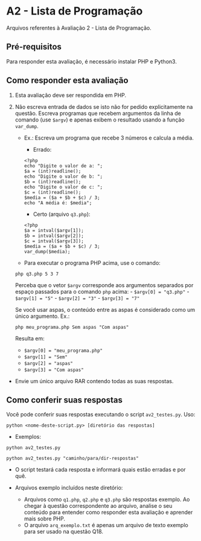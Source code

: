 # A2 - Lista de Programação
Arquivos referentes à Avaliação 2 - Lista de Programação.

## Pré-requisitos
Para responder esta avaliação, é necessário instalar PHP e Python3.

## Como responder esta avaliação
1. Esta avaliação deve ser respondida em PHP.
2. Não escreva entrada de dados se isto não for pedido explicitamente na
questão.
Escreva programas que recebem argumentos da linha de comando (use `$argv`) e
apenas exibem o resultado usando a função `var_dump`.
    - Ex.: Escreva um programa que recebe 3 números e calcula a média.
        - Errado:
        ```
        <?php
        echo "Digite o valor de a: ";
        $a = (int)readline();
        echo "Digite o valor de b: ";
        $b = (int)readline();
        echo "Digite o valor de c: ";
        $c = (int)readline();
        $media = ($a + $b + $c) / 3;
        echo "A média é: $media";
        ```

        - Certo (arquivo `q3.php`):
        ```
        <?php
        $a = intval($argv[1]);
        $b = intval($argv[2]);
        $c = intval($argv[3]);
        $media = ($a + $b + $c) / 3;
        var_dump($media);
        ```
    - Para executar o programa PHP acima, use o comando:
    ```
    php q3.php 5 3 7
    ```
    Perceba que o vetor `$argv` corresponde aos argumentos separados por espaço
    passados para o comando `php` acima:
        - `$argv[0] = "q3.php"`
        - `$argv[1] = "5"`
        - `$argv[2] = "3"`
        - `$argv[3] = "7"`

    Se você usar aspas, o conteúdo entre as aspas é considerado como um único argumento. Ex.:
    ```
    php meu_programa.php Sem aspas "Com aspas"
    ```
    Resulta em:
    - `$argv[0] = "meu_programa.php"`
    - `$argv[1] = "Sem"`
    - `$argv[2] = "aspas"`
    - `$argv[3] = "Com aspas"`

- Envie um único arquivo RAR contendo todas as suas respostas.

## Como conferir suas respostas
Você pode conferir suas respostas executando o script `av2_testes.py`.
Uso:
```
python <nome-deste-script.py> [diretório das respostas]
```
- Exemplos:
```
python av2_testes.py
```
```
python av2_testes.py "caminho/para/dir-respostas"
```
- O script testará cada resposta e informará quais estão erradas e por quê.

- Arquivos exemplo incluídos neste diretório:
    - Arquivos como `q1.php`, `q2.php` e `q3.php` são respostas exemplo.
    Ao chegar à questão correspondente ao arquivo, analise o seu conteúdo para
    entender como responder esta avaliação e aprender mais sobre PHP.
    - O arquivo `arq_exemplo.txt` é apenas um arquivo de texto exemplo para ser
    usado na questão Q18.
